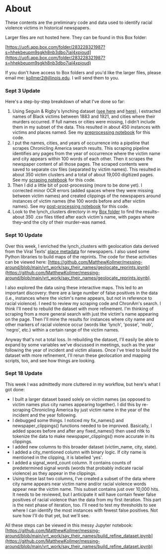 # About

These contents are the preliminary code and data used to identify racial violence victims in historical newspapers.

Larger files are not hosted here. They can be found in this Box folder: 

[https://uofi.app.box.com/folder/283228321987?s=hhekbeupm9sgkh8nb3dbo7ial4xpioud](https://uofi.app.box.com/folder/283228321987?s=hhekbeupm9sgkh8nb3dbo7ial4xpioud)

If you don't have access to Box folders and you'd like the larger files, please email me: kollmer2@illinois.edu. I will send them to you.

### Sept 3 Update

Here's a step-by-step breakdown of what I've done so far:

1) Using Seguin & Rigby's lynching dataset ([see here](https://journals.sagepub.com/doi/pdf/10.1177/2378023119841780) and [here](https://archive.ciser.cornell.edu/studies/2833/data-and-documentation)), I extracted names of Black victims between 1883 and 1921, and cities where their murders occurred. If full names or cities were missing, I didn't include them in my subset of the data. This resulted in about 450 instances with victims and places named. See my [preprocessing notebook](https://github.com/MatthewKollmer/messing-around/blob/main/vrt_work/say_their_names/preprocessing.ipynb) for this code.
2) I put the names, cities, and years of occurrence into a pipeline that scrapes Chronicling America search results. This scraping pipeline identifies any pages from the year of occurrence where the victim name and city appears within 100 words of each other. Then it scrapes the newspaper content of all those pages. The scraped contents were saved to separate csv files (separated by victim names). This resulted in about 350 victim clusters and a total of about 19,000 digitized pages. See my [scraping notebook](https://github.com/MatthewKollmer/messing-around/blob/main/vrt_work/say_their_names/build_newspaper_dataset.ipynb) for this code.
3) Then I did a little bit of post-processing (more to be done yet). I corrected minor OCR errors (added spaces where they were missing between victim names) and created clippings of the newspapers around instances of victim names (the 100 words before and after victim names). See my [post-processing notebook](https://github.com/MatthewKollmer/messing-around/blob/main/vrt_work/say_their_names/postprocessing.ipynb) for this code.
4) Look to the lynch_clusters directory in my [Box folder](https://uofi.app.box.com/folder/283228321987?s=hhekbeupm9sgkh8nb3dbo7ial4xpioud) to find the results–about 350 .csv files titled after each victim's name, with pages where they–and the city of their murder–was named.

### Sept 10 Update

Over this week, I enriched the lynch_clusters with geolocation data derived from the Viral Texts' [place metadata](https://github.com/ViralTexts/newspaper-metadata) for newspapers. I also used some Python libraries to build maps of the reprints. The code for these activities can be viewed here: [https://github.com/MatthewKollmer/messing-around/blob/main/vrt_work/say_their_names/geolocate_reprints.ipynb](https://github.com/MatthewKollmer/messing-around/blob/main/vrt_work/say_their_names/geolocate_reprints.ipynb).

I also explored the data using these interactive maps. This led to an important discovery: there are a large number of false positives in the data (i.e., instances where the victim's name appears, but not in reference to racial violence). I need to review my scraping code and ChronAm's search. I think I'll need to rebuild the dataset with more refinement. I'm thinking of scraping from a more general search with just the victim's name appearing on the page. Then I'll mine the results for instances where city name and other markers of racial violence occur (words like 'lynch', 'posse', 'mob', 'negro', etc.) within a certain range of the victim names.

Anyway that's not a total loss. In rebuilding the dataset, I'll easily be able to expand by some variables we've discussed in meetings, such as the year following the year of incident and victim aliases. Once I've tried to build the dataset with more refinement, I'll rerun these geolocation and mapping scripts, too, and see how things are looking.

### Sept 18 Update

This week I was admittedly more cluttered in my workflow, but here's what I got done:
- I built a larger dataset based solely on victim names (as opposed to victim names plus city names appearing together). I did this by re-scraping Chronicling America by just victim name in the year of the incident and the year following.
- I debugged some things. I noticed my fix_names() and newspaper_clippings() functions needed to be improved. Basically, I added spaces before and after any fixed_names() then used nltk to tokenize the data to make newspaper_clippings() more accurate in its clippings.
- I added new columns to this broader dataset (victim_name, city, state).
- I added a city_mentioned column with binary logic. If city name is mentioned in the clipping, it is labelled 'yes'.
- I added a signal_word_count column. It contains counts of predetermined signal words (words that probably indicate racial violence) as they appear in the clippings.
- Using these last two columns, I've created a subset of the data where city name appears near victim name and/or racial violence words appear near the victim name. This subset contains just over 10,000 hits. It needs to be reviewed, but I anticipate it will have contain fewer false positives of racial violence than the data from my first iteration. This part is the next phase of iteration, too. I'll need to test my thresholds to see where I can identify the most instances with fewest false positives. Not sure how I'll do that yet, but we'll see.

All these steps can be viewed in this messy Jupyter notebook: [https://github.com/MatthewKollmer/messing-around/blob/main/vrt_work/say_their_names/build_refine_dataset.ipynb](https://github.com/MatthewKollmer/messing-around/blob/main/vrt_work/say_their_names/build_refine_dataset.ipynb)
